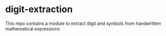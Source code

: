 # digit-extraction
This repo contains a module to extract digit and symbols from handwritten mathematical expressions
